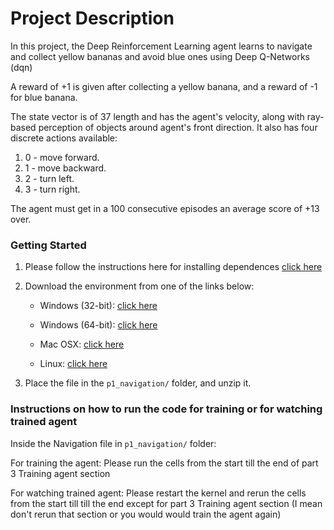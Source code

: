 
# Project Description


In this project, the Deep Reinforcement Learning agent learns to navigate and collect yellow bananas and avoid blue ones using Deep Q-Networks (dqn)

A reward of +1 is given after collecting a yellow banana, and a reward of -1 for blue banana.

The state vector is of 37 length and has the agent's velocity, along with ray-based perception of objects around agent's front direction. It also has four discrete actions available:
1. 0 - move forward.
2. 1 - move backward.
3. 2 - turn left.
4. 3 - turn right.

The agent must get in a 100 consecutive episodes an average score of +13 over.

### Getting Started

1. Please follow the instructions here for installing dependences [click here](https://github.com/udacity/Value-based-methods?tab=readme-ov-file#dependencies)

2. Download the environment from one of the links below:
    - Windows (32-bit): [click here](https://s3-us-west-1.amazonaws.com/udacity-drlnd/P1/Banana/Banana_Windows_x86.zip)
    
    - Windows (64-bit): [click here](https://s3-us-west-1.amazonaws.com/udacity-drlnd/P1/Banana/Banana_Windows_x86_64.zip)
    
    - Mac OSX: [click here](https://s3-us-west-1.amazonaws.com/udacity-drlnd/P1/Banana/Banana.app.zip)
    
    - Linux: [click here](https://s3-us-west-1.amazonaws.com/udacity-drlnd/P1/Banana/Banana_Linux.zip)
    

3. Place the file in the `p1_navigation/` folder, and unzip it. 


### Instructions on how to run the code for training or for watching trained agent
Inside the Navigation file in `p1_navigation/` folder:

For training the agent:
Please run the cells from the start till the end of part 3 Training agent section

For watching trained agent:
Please restart the kernel and rerun the cells from the start till till the end except for part 3 Training agent section (I mean don't rerun that section or you would would train the agent again)

